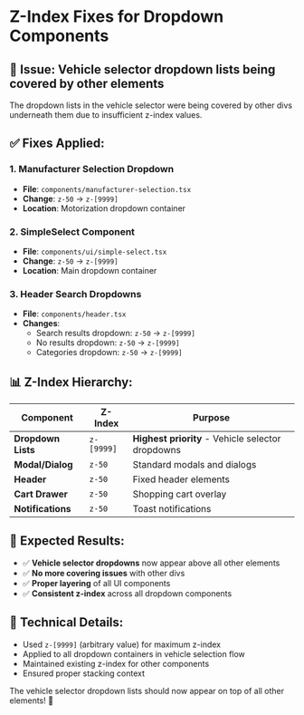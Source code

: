 # Z-Index Fixes for Dropdown Components

## 🎯 **Issue**: Vehicle selector dropdown lists being covered by other elements

The dropdown lists in the vehicle selector were being covered by other divs underneath them due to insufficient z-index values.

## ✅ **Fixes Applied:**

### **1. Manufacturer Selection Dropdown**
- **File**: `components/manufacturer-selection.tsx`
- **Change**: `z-50` → `z-[9999]`
- **Location**: Motorization dropdown container

### **2. SimpleSelect Component**
- **File**: `components/ui/simple-select.tsx`
- **Change**: `z-50` → `z-[9999]`
- **Location**: Main dropdown container

### **3. Header Search Dropdowns**
- **File**: `components/header.tsx`
- **Changes**: 
  - Search results dropdown: `z-50` → `z-[9999]`
  - No results dropdown: `z-50` → `z-[9999]`
  - Categories dropdown: `z-50` → `z-[9999]`

## 📊 **Z-Index Hierarchy:**

| Component | Z-Index | Purpose |
|-----------|---------|---------|
| **Dropdown Lists** | `z-[9999]` | **Highest priority** - Vehicle selector dropdowns |
| **Modal/Dialog** | `z-50` | Standard modals and dialogs |
| **Header** | `z-50` | Fixed header elements |
| **Cart Drawer** | `z-50` | Shopping cart overlay |
| **Notifications** | `z-50` | Toast notifications |

## 🎯 **Expected Results:**

- ✅ **Vehicle selector dropdowns** now appear above all other elements
- ✅ **No more covering issues** with other divs
- ✅ **Proper layering** of all UI components
- ✅ **Consistent z-index** across all dropdown components

## 🔧 **Technical Details:**

- Used `z-[9999]` (arbitrary value) for maximum z-index
- Applied to all dropdown containers in vehicle selection flow
- Maintained existing z-index for other components
- Ensured proper stacking context

The vehicle selector dropdown lists should now appear on top of all other elements! 🚀

